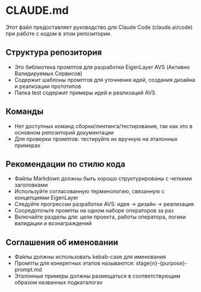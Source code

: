 # CLAUDE.md

Этот файл предоставляет руководство для Claude Code (claude.ai/code) при работе с кодом в этом репозитории.

## Структура репозитория
- Это библиотека промптов для разработки EigenLayer AVS (Активно Валидируемых Сервисов)
- Содержит шаблоны промптов для уточнения идей, создания дизайна и реализации прототипов
- Папка test содержит примеры идей и реализаций AVS

## Команды
- Нет доступных команд сборки/линтинга/тестирования, так как это в основном репозиторий документации
- Для проверки промптов: тестируйте их вручную на эталонных примерах

## Рекомендации по стилю кода
- Файлы Markdown должны быть хорошо структурированы с четкими заголовками
- Используйте согласованную терминологию, связанную с концепциями EigenLayer
- Следуйте прогрессии разработки AVS: идея → дизайн → реализация
- Сосредоточьте промпты на одном наборе операторов за раз
- Включайте разделы для: цели проекта, работы оператора, логики валидации и вознаграждений

## Соглашения об именовании
- Файлы должны использовать kebab-case для именования
- Промпты для конкретных этапов называются: stage{n}-{purpose}-prompt.md
- Эталонные примеры должны размещаться в соответствующим образом названных подкаталогах

